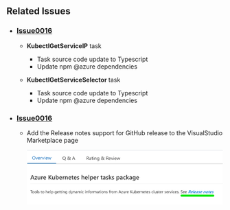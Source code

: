 ## Related Issues

- ### [Issue0016](https://github.com/expertasolutions/AKSToolsSet/issues/16)

  - **KubectlGetServiceIP** task
    - Task source code update to Typescript
    - Update npm @azure dependencies

  - **KubectlGetServiceSelector** task
    - Task source code update to Typescript
    - Update npm @azure dependencies

- ### [Issue0016](https://github.com/expertasolutions/AKSToolsSet/issues/23)

  - Add the Release notes support for GitHub release to the VisualStudio Marketplace page

    ![Issue0023](_ReleaseNotes/Issue0023/Issue0023-01.png)